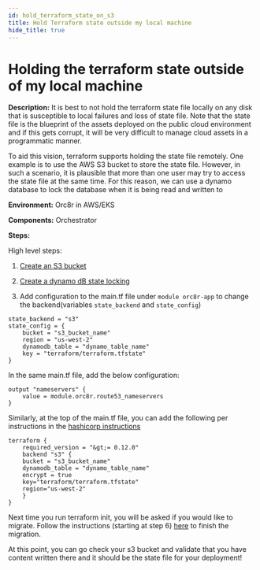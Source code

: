 ```yaml
---
id: hold_terraform_state_on_s3
title: Hold Terraform state outside my local machine
hide_title: true
---
```

# Holding the terraform state outside of my local machine

**Description:** It is best to not hold the terraform state file locally on any disk that is susceptible to local failures and loss of state file. Note that the state file is the blueprint of the assets deployed on the public cloud environment and if this gets corrupt, it will be very difficult to manage cloud assets in a programmatic manner.

To aid this vision, terraform supports holding the state file remotely. One example is to use the AWS S3 bucket to store the state file. However, in such a scenario, it is plausible that more than one user may try to access the state file at the same time. For this reason, we can use a dynamo database to lock the database when it is being read and written to

**Environment:** Orc8r in AWS/EKS

**Components:** Orchestrator

**Steps:**

High level steps:

1. [Create an S3 bucket](https://docs.aws.amazon.com/AmazonS3/latest/user-guide/create-bucket.html)

2. [Create a dynamo dB state locking](https://www.terraform.io/docs/language/settings/backends/s3.html#dynamodb-state-locking)

3. Add configuration to the main.tf file under `module orc8r-app` to change the backend(variables `state_backend` and `state_config`)

```
state_backend = "s3"
state_config = {
    bucket = "s3_bucket_name"
    region = "us-west-2"
    dynamodb_table = "dynamo_table_name"
    key = "terraform/terraform.tfstate"
}
```

In the same main.tf file, add the below configuration:

```
output "nameservers" {
    value = module.orc8r.route53_nameservers
}
```

Similarly, at the top of the main.tf file, you can add the following per instructions in the [hashicorp instructions](https://www.terraform.io/docs/backends/types/s3.html#example-configuration)

```
terraform {
    required_version = "&gt;= 0.12.0"
    backend "s3" {
    bucket = "s3_bucket_name"
    dynamodb_table = "dynamo_table_name"
    encrypt = true
    key="terraform/terraform.tfstate"
    region="us-west-2"
    }
}
```

Next time you run terraform init, you will be asked if you would like to migrate. Follow the instructions (starting at
step 6) [here](https://www.terraform.io/docs/cloud/migrate/index.html#step-6-run-terraform-init-to-migrate-the-workspace) to finish the migration.

At this point, you can go check your s3 bucket and validate that you have content written there and it should be
the state file for your deployment!
